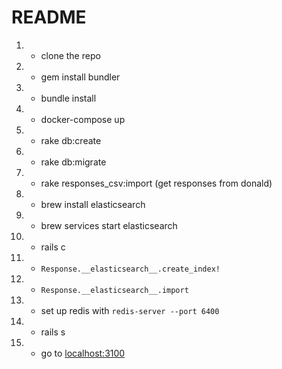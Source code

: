 # README

1. - clone the repo
1. - gem install bundler
1. - bundle install
1. - docker-compose up
1. - rake db:create
1. - rake db:migrate
1. - rake responses_csv:import (get responses from donald)
1. - brew install elasticsearch
1. - brew services start elasticsearch
1. - rails c
1. - `Response.__elasticsearch__.create_index!`
1. - `Response.__elasticsearch__.import`
1. - set up redis with ```redis-server --port 6400```
1. - rails s
1. - go to [localhost:3100](http://localhost:3100)
